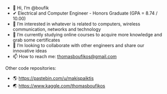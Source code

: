 - 👋 Hi, I’m @boufik
- ✔  Electrical and Computer Engineer - Honors Graduate (GPA = 8.74 / 10.00)
- 👀 I’m interested in whatever is related to computers, wireless communication, networks and technology
- 🌱 I’m currently studying online courses to acquire more knowledge and grab some certificates
- 💞️ I’m looking to collaborate with other engineers and share our innovative ideas
- 📫 How to reach me: thomasboufikos@gmail.com

Other code repositories: 
- 🌎 https://pastebin.com/u/makispaiktis
- 🌏 https://www.kaggle.com/thomasboufikos

<!---
boufik/boufik is a ✨ special ✨ repository because its `README.md` (this file) appears on your GitHub profile.
You can click the Preview link to take a look at your changes.
--->
